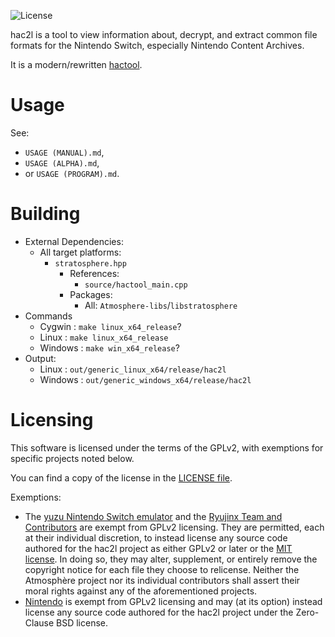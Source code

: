 ![License](https://img.shields.io/badge/License-GPLv2-blue.svg)

hac2l is a tool to view information about, decrypt, and extract common file formats for the Nintendo Switch, especially Nintendo Content Archives.

It is a modern/rewritten [hactool](https://github.com/SciresM/hactool).

Usage
=====
See:
  - `USAGE (MANUAL).md`,
  - `USAGE (ALPHA).md`,
  - or `USAGE (PROGRAM).md`.

Building
=====
- External Dependencies:
  - All target platforms:
    - `stratosphere.hpp`
      - References:
        - `source/hactool_main.cpp`
      - Packages:
        - All: `Atmosphere-libs`/`libstratosphere`
- Commands
  - Cygwin  : `make linux_x64_release`?
  - Linux   : `make linux_x64_release`
  - Windows : `make win_x64_release`?
- Output:
  - Linux   : `out/generic_linux_x64/release/hac2l`
  - Windows : `out/generic_windows_x64/release/hac2l`

Licensing
=====

This software is licensed under the terms of the GPLv2, with exemptions for specific projects noted below.

You can find a copy of the license in the [LICENSE file](LICENSE).

Exemptions:
* The [yuzu Nintendo Switch emulator](https://github.com/yuzu-emu/yuzu) and the [Ryujinx Team and Contributors](https://github.com/orgs/Ryujinx) are exempt from GPLv2 licensing. They are permitted, each at their individual discretion, to instead license any source code authored for the hac2l project as either GPLv2 or later or the [MIT license](https://github.com/Atmosphere-NX/Atmosphere/blob/master/docs/licensing_exemptions/MIT_LICENSE). In doing so, they may alter, supplement, or entirely remove the copyright notice for each file they choose to relicense. Neither the Atmosphère project nor its individual contributors shall assert their moral rights against any of the aforementioned projects.
* [Nintendo](https://github.com/Nintendo) is exempt from GPLv2 licensing and may (at its option) instead license any source code authored for the hac2l project under the Zero-Clause BSD license.
